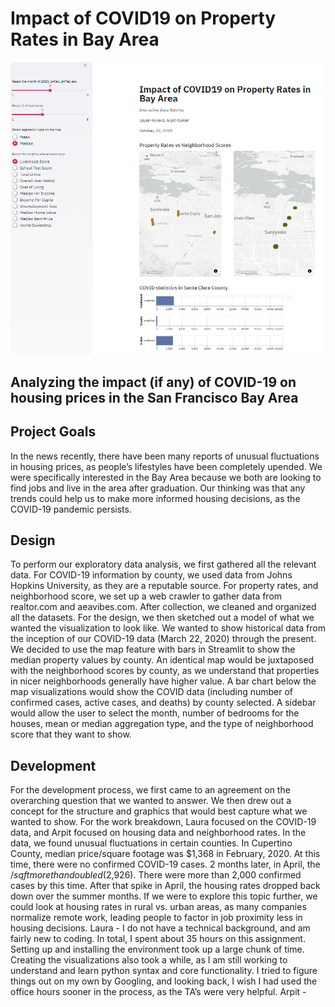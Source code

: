 # Impact of COVID19 on Property Rates in Bay Area

![alt text](https://github.com/CMU-IDS-2020/a3-arpit-laura/blob/master/Streamlit%20screenshot.png)

## Analyzing the impact (if any) of COVID-19 on housing prices in the San Francisco Bay Area

## Project Goals

In the news recently, there have been many reports of unusual fluctuations in housing prices, as people’s lifestyles have been completely upended.  We were specifically interested in the Bay Area because we both are looking to find jobs and live in the area after graduation.  Our thinking was that any trends could help us to make more informed housing decisions, as the COVID-19 pandemic persists. 

## Design

To perform our exploratory data analysis, we first gathered all the relevant data.  For COVID-19 information by county, we used data from Johns Hopkins University, as they are a reputable source.  For property rates, and neighborhood score, we set up a web crawler to gather data from realtor.com and aeavibes.com.  After collection, we cleaned and organized all the datasets.  For the design, we then sketched out a model of what we wanted the visualization to look like.  We wanted to show historical data from the inception of our COVID-19 data (March 22, 2020) through the present.  We decided to use the map feature with bars in Streamlit to show the median property values by county.  An identical map would be juxtaposed with the neighborhood scores by county, as we understand that properties in nicer neighborhoods generally have higher value.  A bar chart below the map visualizations would show the COVID data (including number of confirmed cases, active cases, and deaths) by county selected.  A sidebar would allow the user to select the month, number of bedrooms for the houses, mean or median aggregation type, and the type of neighborhood score that they want to show.

## Development

For the development process, we first came to an agreement on the overarching question that we wanted to answer. We then drew out a concept for the structure and graphics that would best capture what we wanted to show. For the work breakdown, Laura focused on the COVID-19 data, and Arpit focused on housing data and neighborhood rates.  In the data, we found unusual fluctuations in certain counties.  In Cupertino County, median price/square footage was $1,368 in February, 2020.  At this time, there were no confirmed COVID-19 cases. 2 months later, in April, the $/sqft more than doubled ($2,926).  There were more than 2,000 confirmed cases by this time. After that spike in April, the housing rates dropped back down over the summer months.  If we were to explore this topic further, we could look at housing rates in rural vs. urban areas, as many companies normalize remote work, leading people to factor in job proximity less in housing decisions. 
Laura - I do not have a technical background, and am fairly new to coding.  In total, I spent about 35 hours on this assignment. Setting up and installing the environment took up a large chunk of time.  Creating the visualizations also took a while, as I am still working to understand and learn python syntax and core functionality.  I tried to figure things out on my own by Googling, and looking back, I wish I had used the office hours sooner in the process, as the TA’s were very helpful.
Arpit - 

